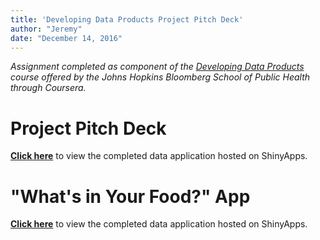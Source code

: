 ```yaml
---
title: 'Developing Data Products Project Pitch Deck'
author: "Jeremy"
date: "December 14, 2016"
---
```

*Assignment completed as component of the [Developing Data Products](https://www.coursera.org/course/devdataprod) course offered by the Johns Hopkins Bloomberg School of Public Health through Coursera.*

# Project Pitch Deck

**[Click here](https://github.com/genesis1379/Developing-Data-Product)** to view the completed data application hosted on ShinyApps.

# "What's in Your Food?" App

**[Click here](https://github.com/genesis1379/Developing-Data-Product)** to view the completed data application hosted on ShinyApps.

